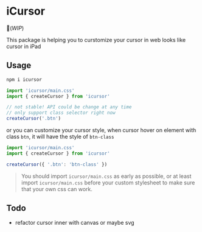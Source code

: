 # iCursor

:construction:(_WIP_)

This package is helping you to curstomize your cursor in web looks like cursor in iPad

## Usage

```bash
npm i icursor
```

```js
import 'icursor/main.css'
import { createCursor } from 'icursor'

// not stable! API could be change at any time
// only support class selector right now
createCursor('.btn')
```

or you can customize your cursor style, when cursor hover on element with class `btn`, it will have the style of `btn-class`

```js
import 'icursor/main.css'
import { createCursor } from 'icursor'

createCursor({ '.btn': 'btn-class' })
```
> You should import `icursor/main.css` as early as possible, or at least import `icursor/main.css` before your custom stylesheet to make sure that your own css can work.

## Todo
- refactor cursor inner with canvas or maybe svg
